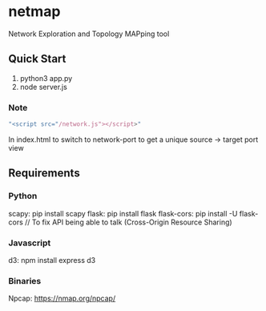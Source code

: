 # netmap
Network Exploration and Topology MAPping tool


## Quick Start
1. python3 app.py
2. node server.js

### Note

```javascript
"<script src="/network.js"></script>"
```   
In index.html to switch to network-port to get a unique source -> target port view

## Requirements
### Python
scapy: pip install scapy
flask: pip install flask
flask-cors: pip install -U flask-cors // To fix API being able to talk (Cross-Origin Resource Sharing)

### Javascript
d3: npm install express d3

### Binaries
Npcap: https://nmap.org/npcap/